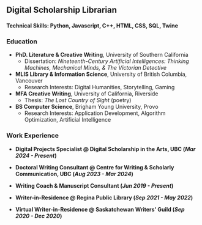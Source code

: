 ## Digital Scholarship Librarian

#### Technical Skills: Python, Javascript, C++, HTML, CSS, SQL, Twine

### Education
- **PhD. Literature & Creative Writing**, University of Southern California
  - Dissertation: _Nineteenth-Century Artificial Intelligences: Thinking Machines, Mechanical Minds, & The Victorian Detective_  
- **MLIS Library & Information Science**, University of British Columbia, Vancouver
  - Research Interests:  Digital Humanities, Storytelling, Gaming
- **MFA Creative Writing**, University of California, Riverside
  - Thesis: _The Lost Country of Sight_ (poetry)
- **BS Computer Science**, Brigham Young University, Provo
  - Research Interests: Application Development, Algorithm Optimization, Artificial Intelligence

### Work Experience
- **Digital Projects Specialist @ Digital Scholarship in the Arts, UBC (_Mar 2024 - Present_)**

- **Doctoral Writing Consultant @ Centre for Writing & Scholarly Communication, UBC (_Aug 2023 - Mar 2024_)**

- **Writing Coach & Manuscript Consultant (_Jun 2019 - Present_)**

- **Writer-in-Residence @ Regina Public Library (_Sep 2021 - May 2022_)**

- **Virtual Writer-in-Residence @ Saskatchewan Writers' Guild (_Sep 2020 - Dec 2020_)**




